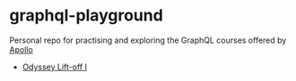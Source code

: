 # graphql-playground

Personal repo for practising and exploring the GraphQL courses offered by [Apollo](https://www.apollographql.com)


- [Odyssey Lift-off I](https://odyssey.apollographql.com/lift-off-part1)
